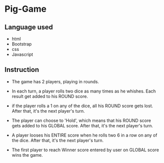 # Pig-Game

## Language used
* html
* Bootstrap
* css
* Javascript

## Instruction
* The game has 2 players, playing in rounds.

* In each turn, a player rolls two dice as many times as he whishes.
Each result get added to his ROUND score.

* if the player rolls a 1 on any of the dice, all his ROUND
score gets lost. After that, it's the next player's turn.

* The player can choose to 'Hold', which means that his ROUND score
gets added to his GLOBAL score. After that, it's the next player's
turn.

* A player looses his ENTIRE score when he rolls two 6 in a row on
any of the dice. After that, it's the next player's turn.

* The first player to reach Winner score entered by user on GLOBAL
score wins the game.
            

